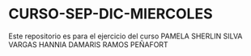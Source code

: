 # CURSO-SEP-DIC-MIERCOLES
Este repositorio es para el ejercicio del curso
PAMELA SHERLIN SILVA VARGAS
HANNIA DAMARIS RAMOS PEÑAFORT

